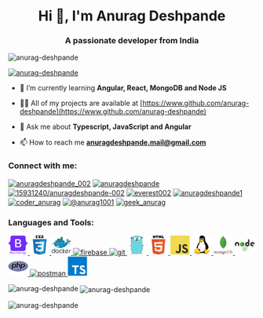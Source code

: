 <h1 align="center">Hi 👋, I'm Anurag Deshpande</h1>
<h3 align="center">A passionate developer from India</h3>

<p align="left"> <img src="https://komarev.com/ghpvc/?username=anurag-deshpande&label=Profile%20views&color=0e75b6&style=flat" alt="anurag-deshpande" /> </p>

<p align="left"> <a href="https://github.com/ryo-ma/github-profile-trophy"><img src="https://github-profile-trophy.vercel.app/?username=anurag-deshpande" alt="anurag-deshpande" /></a> </p>

- 🌱 I’m currently learning **Angular, React, MongoDB and Node JS**

- 👨‍💻 All of my projects are available at [https://www.github.com/anurag-deshpande](https://www.github.com/anurag-deshpande)

- 💬 Ask me about **Typescript, JavaScript and Angular**

- 📫 How to reach me **anuragdeshpande.mail@gmail.com**

<h3 align="left">Connect with me:</h3>
<p align="left">
<a href="https://dev.to/anuragdeshpande_002" target="blank"><img align="center" src="https://cdn.jsdelivr.net/npm/simple-icons@3.0.1/icons/dev-dot-to.svg" alt="anuragdeshpande_002" height="30" width="40" /></a>
<a href="https://linkedin.com/in/anuragdeshpande" target="blank"><img align="center" src="https://raw.githubusercontent.com/rahuldkjain/github-profile-readme-generator/neutral-icons/src/images/icons/Social/linked-in-alt.svg" alt="anuragdeshpande" height="30" width="40" /></a>
<a href="https://stackoverflow.com/users/15931240/anuragdeshpande-002" target="blank"><img align="center" src="https://raw.githubusercontent.com/rahuldkjain/github-profile-readme-generator/neutral-icons/src/images/icons/Social/stack-overflow.svg" alt="15931240/anuragdeshpande-002" height="30" width="40" /></a>
<a href="https://www.codechef.com/users/everest002" target="blank"><img align="center" src="https://cdn.jsdelivr.net/npm/simple-icons@3.1.0/icons/codechef.svg" alt="everest002" height="30" width="40" /></a>
<a href="https://www.hackerrank.com/anuragdeshpande1" target="blank"><img align="center" src="https://raw.githubusercontent.com/rahuldkjain/github-profile-readme-generator/neutral-icons/src/images/icons/Social/hackerrank.svg" alt="anuragdeshpande1" height="30" width="40" /></a>
<a href="https://codeforces.com/profile/coder_anurag" target="blank"><img align="center" src="https://cdn.jsdelivr.net/npm/simple-icons@3.0.1/icons/codeforces.svg" alt="coder_anurag" height="30" width="40" /></a>
<a href="https://www.hackerearth.com/@anurag1001" target="blank"><img align="center" src="https://raw.githubusercontent.com/rahuldkjain/github-profile-readme-generator/neutral-icons/src/images/icons/Social/hackerearth.svg" alt="@anurag1001" height="30" width="40" /></a>
<a href="https://auth.geeksforgeeks.org/user/geek_anurag" target="blank"><img align="center" src="https://raw.githubusercontent.com/rahuldkjain/github-profile-readme-generator/neutral-icons/src/images/icons/Social/geeks-for-geeks.svg" alt="geek_anurag" height="30" width="40" /></a>
</p>

<h3 align="left">Languages and Tools:</h3>
<p align="left"> <a href="https://getbootstrap.com" target="_blank"> <img src="https://raw.githubusercontent.com/devicons/devicon/master/icons/bootstrap/bootstrap-plain-wordmark.svg" alt="bootstrap" width="40" height="40"/> </a> <a href="https://www.w3schools.com/css/" target="_blank"> <img src="https://raw.githubusercontent.com/devicons/devicon/master/icons/css3/css3-original-wordmark.svg" alt="css3" width="40" height="40"/> </a> <a href="https://www.docker.com/" target="_blank"> <img src="https://raw.githubusercontent.com/devicons/devicon/master/icons/docker/docker-original-wordmark.svg" alt="docker" width="40" height="40"/> </a> <a href="https://firebase.google.com/" target="_blank"> <img src="https://www.vectorlogo.zone/logos/firebase/firebase-icon.svg" alt="firebase" width="40" height="40"/> </a> <a href="https://git-scm.com/" target="_blank"> <img src="https://www.vectorlogo.zone/logos/git-scm/git-scm-icon.svg" alt="git" width="40" height="40"/> </a> <a href="https://golang.org" target="_blank"> <img src="https://raw.githubusercontent.com/devicons/devicon/master/icons/go/go-original.svg" alt="go" width="40" height="40"/> </a> <a href="https://www.w3.org/html/" target="_blank"> <img src="https://raw.githubusercontent.com/devicons/devicon/master/icons/html5/html5-original-wordmark.svg" alt="html5" width="40" height="40"/> </a> <a href="https://developer.mozilla.org/en-US/docs/Web/JavaScript" target="_blank"> <img src="https://raw.githubusercontent.com/devicons/devicon/master/icons/javascript/javascript-original.svg" alt="javascript" width="40" height="40"/> </a> <a href="https://www.linux.org/" target="_blank"> <img src="https://raw.githubusercontent.com/devicons/devicon/master/icons/linux/linux-original.svg" alt="linux" width="40" height="40"/> </a> <a href="https://www.mongodb.com/" target="_blank"> <img src="https://raw.githubusercontent.com/devicons/devicon/master/icons/mongodb/mongodb-original-wordmark.svg" alt="mongodb" width="40" height="40"/> </a> <a href="https://nodejs.org" target="_blank"> <img src="https://raw.githubusercontent.com/devicons/devicon/master/icons/nodejs/nodejs-original-wordmark.svg" alt="nodejs" width="40" height="40"/> </a> <a href="https://www.php.net" target="_blank"> <img src="https://raw.githubusercontent.com/devicons/devicon/master/icons/php/php-original.svg" alt="php" width="40" height="40"/> </a> <a href="https://postman.com" target="_blank"> <img src="https://www.vectorlogo.zone/logos/getpostman/getpostman-icon.svg" alt="postman" width="40" height="40"/> </a> <a href="https://www.typescriptlang.org/" target="_blank"> <img src="https://raw.githubusercontent.com/devicons/devicon/master/icons/typescript/typescript-original.svg" alt="typescript" width="40" height="40"/> </a> </p>

<p><img align="left" src="https://github-readme-stats.vercel.app/api/top-langs?username=anurag-deshpande&show_icons=true&locale=en&layout=compact" alt="anurag-deshpande" /></p>

<p>&nbsp;<img align="center" src="https://github-readme-stats.vercel.app/api?username=anurag-deshpande&show_icons=true&locale=en" alt="anurag-deshpande" /></p>

<p><img align="center" src="https://github-readme-streak-stats.herokuapp.com/?user=anurag-deshpande&" alt="anurag-deshpande" /></p>

